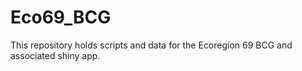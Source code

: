 # Eco69_BCG
This repository holds scripts and data for the Ecoregion 69 BCG and associated shiny app.
